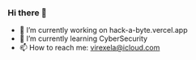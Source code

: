 ### Hi there 👋

- 🔭 I’m currently working on hack-a-byte.vercel.app
- 🌱 I’m currently learning CyberSecurity
- 📫 How to reach me: virexela@icloud.com

